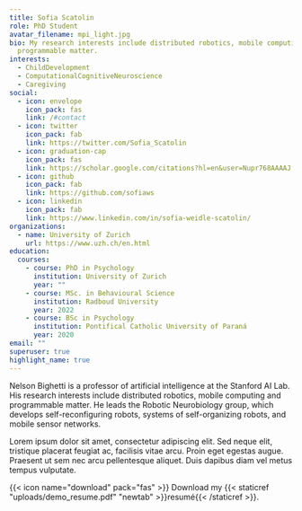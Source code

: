 ```yaml
---
title: Sofia Scatolin
role: PhD Student
avatar_filename: mpi_light.jpg
bio: My research interests include distributed robotics, mobile computing and
  programmable matter.
interests:
  - ChildDevelopment
  - ComputationalCognitiveNeuroscience
  - Caregiving
social:
  - icon: envelope
    icon_pack: fas
    link: /#contact
  - icon: twitter
    icon_pack: fab
    link: https://twitter.com/Sofia_Scatolin
  - icon: graduation-cap
    icon_pack: fas
    link: https://scholar.google.com/citations?hl=en&user=Nupr768AAAAJ
  - icon: github
    icon_pack: fab
    link: https://github.com/sofiaws
  - icon: linkedin
    icon_pack: fab
    link: https://www.linkedin.com/in/sofia-weidle-scatolin/
organizations:
  - name: University of Zurich
    url: https://www.uzh.ch/en.html
education:
  courses:
    - course: PhD in Psychology
      institution: University of Zurich
      year: ""
    - course: MSc. in Behavioural Science
      institution: Radboud University
      year: 2022
    - course: BSc in Psychology
      institution: Pontifical Catholic University of Paraná
      year: 2020
email: ""
superuser: true
highlight_name: true
---
```


Nelson Bighetti is a professor of artificial intelligence at the Stanford AI Lab. His research interests include distributed robotics, mobile computing and programmable matter. He leads the Robotic Neurobiology group, which develops self-reconfiguring robots, systems of self-organizing robots, and mobile sensor networks.

Lorem ipsum dolor sit amet, consectetur adipiscing elit. Sed neque elit, tristique placerat feugiat ac, facilisis vitae arcu. Proin eget egestas augue. Praesent ut sem nec arcu pellentesque aliquet. Duis dapibus diam vel metus tempus vulputate.

{{< icon name="download" pack="fas" >}} Download my {{< staticref "uploads/demo_resume.pdf" "newtab" >}}resumé{{< /staticref >}}.
